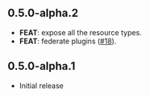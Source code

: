 ## 0.5.0-alpha.2

 - **FEAT**: expose all the resource types.
 - **FEAT**: federate plugins ([#18](https://github.com/tryVital/vital-flutter/issues/18)).

## 0.5.0-alpha.1

* Initial release
